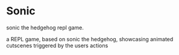 # Sonic
sonic the hedgehog repl game. 

  
  
  a REPL game, based on sonic the hedgehog, showcasing animated cutscenes triggered by the users actions
